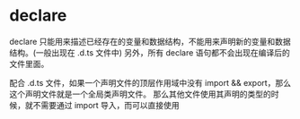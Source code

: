 # declare

declare 只能用来描述已经存在的变量和数据结构，不能用来声明新的变量和数据结构。(一般出现在 .d.ts 文件中)
另外，所有 declare 语句都不会出现在编译后的文件里面。

配合 .d.ts 文件，如果一个声明文件的顶层作用域中没有 import && export，那么这个声明文件就是一个全局类声明文件。
那么其他文件使用其声明的类型的时候，就不需要通过 import 导入，而可以直接使用
